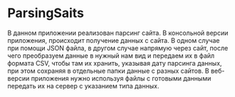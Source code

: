 # ParsingSaits
В данном приложении реализован парсинг сайта.
В консольной версии приложения, происходит получение данных с сайта. В одном случае при помощи JSON файла,  в другом случае напрямую через сайт, после чего преобразуем данные в нужный нам вид и передаем их в файл формата CSV, чтобы там их хранить, указывая дату парсинга данных, при этом сохраняя в отдельные папки данные с разных сайтов.
В веб-версии приложения нужно используя файлы с готовыми данными передать их на сервер с указанием типа данных.
